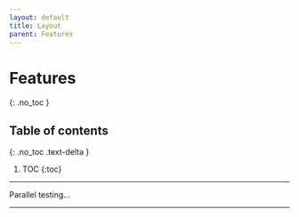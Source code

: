 ```yaml
---
layout: default
title: Layout
parent: Features
---
```


# Features
{: .no_toc }

## Table of contents
{: .no_toc .text-delta }

1. TOC
{:toc}

---

Parallel testing...

---
[Testscope.io]: https://testscope.io
[Pricing]: https://testscope.io/pricing
[Terms & condition]: https://testscope.io/tc

